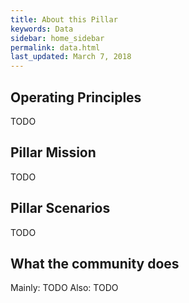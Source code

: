 ```yaml
---
title: About this Pillar
keywords: Data
sidebar: home_sidebar
permalink: data.html
last_updated: March 7, 2018
---
```


<!-- Here is where the Pillar leads can put in the main goals/principles of the Pillar -->

## Operating Principles

TODO

## Pillar Mission

TODO

## Pillar Scenarios

TODO

## What the community does

Mainly:
TODO
Also:
TODO